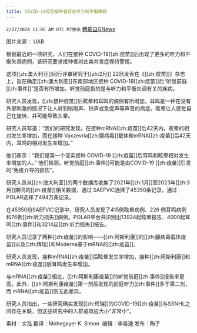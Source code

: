 ```yaml
---
title: COVID-19疫苗接种者存在听力和平衡障碍
---
```

`2/27/2024 11:05 AM UTC M7快讯` [轉載自GNews](https://gnews.org/articles/2345273)

图片来源：  UAB

根据最近的一项研究，人们在接种 COVID-19[[zh:疫苗]]后出现了更多的听力和平衡失调病例，该研究要求接种者对此类并发症保持警惕。

这项[[zh:澳大利亚]]同行评审研究于[[zh:2月]] 22日发表在《[[zh:疫苗]]》杂志上，旨在确定[[zh:澳大利亚]]东南部地区接种 COVID-19[[zh:疫苗]]后“听觉前庭[[zh:事件]]”是否有所增加。听觉前庭指的是与听力和平衡失调有关的疾病。

研究人员发现，[[zh:接种疫苗]]后眩晕和耳鸣的病例有所增加。耳鸣是一种在没有外部刺激的情况下让人听到嗡嗡声、铃声或急促声等声音的病症。眩晕让人感觉自己在旋转，并可能导致头晕。

研究人员写道：“我们的研究发现，在接种mRNA[[zh:疫苗]]后42天内，眩晕的相对发生率增加，而在接种 Vaxzevria[[zh:腺病毒]]载体和mRNA[[zh:疫苗]]后42天内，耳鸣的相对发生率增加。”

他们表示：“我们是第一个证实接种 COVID-19 [[zh:疫苗]]后耳鸣和眩晕相对发生率增加的人。” 他们推测，听觉前庭[[zh:事件]]可能是由COVID-19 [[zh:疫苗]]引发的“免疫介导的损伤”。

研究人员从[[zh:澳大利亚]]的两个数据库收集了2021年[[zh:1月]]至2023年[[zh:3月]]期间的[[zh:疫苗]]相关数据，通过 SAEFVIC选择了45350条记录，通过POLAR选择了494万条记录。

在45350份SAEFVIC记录中，研究人员发现了415例眩晕病例、226 例耳鸣病例和76例[[zh:听力损失]]病例。POLAR平台共识别出13924起眩晕报告、4000起耳鸣[[zh:事件]]和3214起[[zh:听力损失]]报告。

研究人员记录了两种[[zh:疫苗]]的影响——[[zh:阿斯利康]]的[[zh:腺病毒载体疫苗]]以及[[zh:辉瑞]]和Moderna基于mRNA的[[zh:疫苗]]。

研究人员发现，接种mRNA[[zh:疫苗]]后眩晕发生率增加，接种[[zh:阿斯利康]]和 mRNA[[zh:疫苗]]后耳鸣发生率增加。

与mRNA[[zh:疫苗]]相比，[[zh:阿斯利康疫苗]]的听觉前庭[[zh:事件]]报告率更高。此外，[[zh:阿斯利康疫苗]]第一剂后发现的前庭听力[[zh:事件]]多于第二剂，而 mRNA[[zh:疫苗]]则无此差异。

研究人员指出，一些研究确实发现[[zh:辉瑞]]的COVID-19[[zh:疫苗]]与SSNHL之间存在关联，但这些研究中的人群或效应大小“非常小”。

           
素材：文泓    翻译：Mohegayer K. Simon   编辑：李易通  发布：陶子



